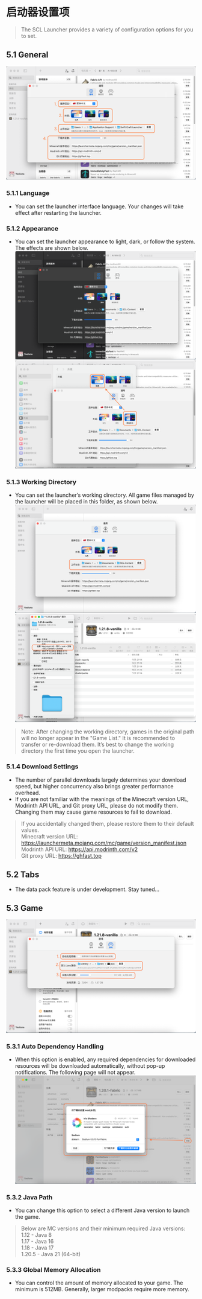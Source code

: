 # 启动器设置项
> The SCL Launcher provides a variety of configuration options for you to set.

## 5.1 General
![5-1_1](../../resources/settings/5-1_1.png)
### 5.1.1 Language
- You can set the launcher interface language. Your changes will take effect after restarting the launcher.
### 5.1.2 Appearance
- You can set the launcher appearance to light, dark, or follow the system. The effects are shown below.
![5-1-2_1](../../resources/settings/5-1-2_1.png)
![5-1-2_2](../../resources/settings/5-1-2_2.png)
### 5.1.3 Working Directory
- You can set the launcher’s working directory. All game files managed by the launcher will be placed in this folder, as shown below.
![5-1-3_1](../../resources/settings/5-1-3_1.png)
![5-1-3_2](../../resources/settings/5-1-3_2.png)
> Note: After changing the working directory, games in the original path will no longer appear in the "Game List." It is recommended to transfer or re-download them. It’s best to change the working directory the first time you open the launcher.
### 5.1.4 Download Settings
- The number of parallel downloads largely determines your download speed, but higher concurrency also brings greater performance overhead.
- If you are not familiar with the meanings of the Minecraft version URL, Modrinth API URL, and Git proxy URL, please do not modify them. Changing them may cause game resources to fail to download.
> If you accidentally changed them, please restore them to their default values. \
> Minecraft version URL: https://launchermeta.mojang.com/mc/game/version_manifest.json \
> Modrinth API URL: https://api.modrinth.com/v2 \
> Git proxy URL: https://ghfast.top

## 5.2 Tabs
- The data pack feature is under development. Stay tuned...

## 5.3 Game
![5-3_1](../../resources/settings/5-3_1.png)
### 5.3.1 Auto Dependency Handling
- When this option is enabled, any required dependencies for downloaded resources will be downloaded automatically, without pop-up notifications. The following page will not appear.
![5-3-1_1](../../resources/settings/5-3-1_1.png)
### 5.3.2 Java Path
- You can change this option to select a different Java version to launch the game.
> Below are MC versions and their minimum required Java versions: \
> 1.12 - Java 8 \
> 1.17 - Java 16 \
> 1.18 - Java 17 \
> 1.20.5 - Java 21 (64-bit)
### 5.3.3 Global Memory Allocation
- You can control the amount of memory allocated to your game. The minimum is 512MB. Generally, larger modpacks require more memory.